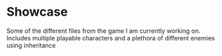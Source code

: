 # Showcase
Some of the different files from the game I am currently working on.
Includes multiple playable characters and a plethora of different enemies using inheritance
